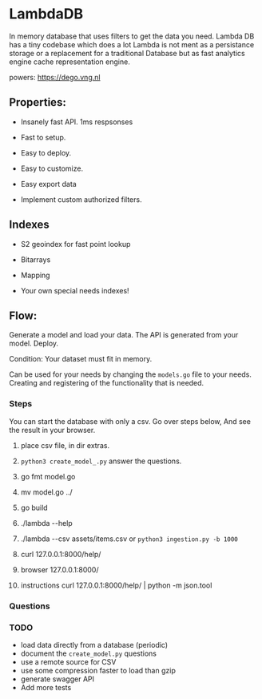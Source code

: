 # LambdaDB
In memory database that uses filters to get the data you need.
Lambda DB has a tiny codebase which does a lot
Lambda is not ment as a persistance storage or a replacement for a traditional
Database but as fast analytics engine cache representation engine.

powers: https://dego.vng.nl

## Properties:

- Insanely fast API. 1ms respsonses
- Fast to setup.
- Easy to deploy.
- Easy to customize.
- Easy export data

- Implement custom authorized filters.

## Indexes

- S2 geoindex for fast point lookup
- Bitarrays
- Mapping

- Your own special needs indexes!

## Flow:

Generate a model and load your data.
The API is generated from your model.
Deploy.

Condition: Your dataset must fit in memory.

Can be used for your needs by changing the `models.go` file to your needs.
Creating and registering of the functionality that is needed.


### Steps
You can start the database with only a csv.
Go over steps below, And see the result in your browser.

1. place csv file, in dir extras.
2. `python3 create_model_.py`  answer the questions.
3. go fmt model.go
4. mv model.go ../
5. go build
6. ./lambda --help
7. ./lambda  --csv assets/items.csv or `python3 ingestion.py -b 1000`
9. curl 127.0.0.1:8000/help/
10. browser 127.0.0.1:8000/

11. instructions curl 127.0.0.1:8000/help/ | python -m json.tool

### Questions



### TODO

- load data directly from a database (periodic)
- document the `create_model.py` questions
- use a remote source for CSV
- use some compression faster to load than gzip
- generate swagger API
- Add more tests
